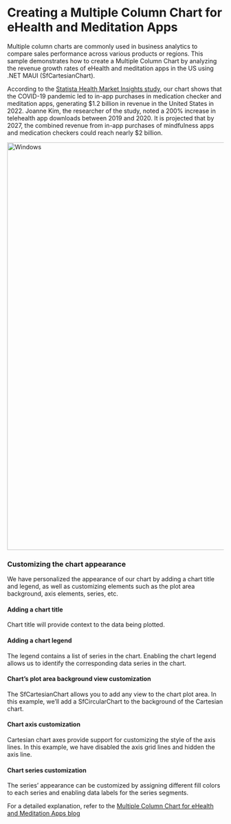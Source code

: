 # Creating a Multiple Column Chart for eHealth and Meditation Apps
Multiple column charts are commonly used in business analytics to compare sales performance across various products or regions. This sample demonstrates how to create a Multiple Column Chart by analyzing the revenue growth rates of eHealth and meditation apps in the US using .NET MAUI (SfCartesianChart).

According to the [Statista Health Market Insights study](https://www.statista.com/chart/29292/estimated-premium-option-in-app-purchase-revenues-of-ehealth-and-meditation-apps-in-the-us/), our chart shows that the COVID-19 pandemic led to in-app purchases in medication checker and meditation apps, generating $1.2 billion in revenue in the United States in 2022. Joanne Kim, the researcher of the study, noted a 200% increase in telehealth app downloads between 2019 and 2020. It is projected that by 2027, the combined revenue from in-app purchases of mindfulness apps and medication checkers could reach nearly $2 billion.

<img width="948" alt="Windows" src="https://github.com/SyncfusionExamples/Creating-a-Multiple-Column-Chart-for-eHealth-and-Meditation-Apps/assets/105496706/41bbc746-9bdf-42ec-ad58-2b9f455229ad">

### Customizing the chart appearance
We have personalized the appearance of our chart by adding a chart title and legend, as well as customizing elements such as the plot area background, axis elements, series, etc.
#### Adding a chart title
Chart title will provide context to the data being plotted.
#### Adding a chart legend
The legend contains a list of series in the chart. Enabling the chart legend allows us to identify the corresponding data series in the chart.
#### Chart’s plot area background view customization
The SfCartesianChart allows you to add any view to the chart plot area. In this example, we’ll add a SfCircularChart to the background of the Cartesian chart.
#### Chart axis customization
Cartesian chart axes provide support for customizing the style of the axis lines. In this example, we have disabled the axis grid lines and hidden the axis line.
#### Chart series customization
The series’ appearance can be customized by assigning different fill colors to each series and enabling data labels for the series segments.

For a detailed explanation, refer to the [Multiple Column Chart for eHealth and Meditation Apps blog](https://www.syncfusion.com/blogs/post/dotnet-maui-multiple-column-chart-visualize-health-app-revenue.aspx)
